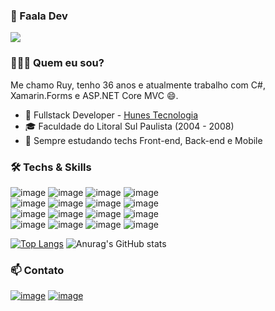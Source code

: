 ### 👋 Faala Dev 
![](https://komarev.com/ghpvc/?username=RuyArmando)

### 👨🏻‍💻 Quem eu sou? 

Me chamo Ruy, tenho 36 anos e atualmente trabalho com C#, Xamarin.Forms e ASP.NET Core MVC 😄. 

- 🚀 Fullstack Developer - [Hunes Tecnologia](https://www.hunes.com.br/)
- 🎓 Faculdade do Litoral Sul Paulista (2004 - 2008)
- 🌱 Sempre estudando techs Front-end, Back-end e Mobile

### 🛠  Techs & Skills
![image](https://img.shields.io/badge/HTML5-f24916?style=for-the-badge&logo=html5&logoColor=white)
![image](https://img.shields.io/badge/CSS3-1572B6?style=for-the-badge&logo=css3&logoColor=white)
![image](https://img.shields.io/badge/JavaScript-F7DF1E?style=for-the-badge&logo=javascript&logoColor=black)
![image](https://img.shields.io/badge/TypeScript-007ACC?style=for-the-badge&logo=typescript&logoColor=white)
<br />
![image](https://img.shields.io/badge/Xamarin-02569B?style=for-the-badge&logo=xamarin&logoColor=white)
![image](https://img.shields.io/badge/React-1ee3e0?style=for-the-badge&logo=react&logoColor=white)
![image](https://img.shields.io/badge/Swagger-63d433?style=for-the-badge&logo=swagger&logoColor=white)
![image](https://img.shields.io/badge/JWT-black?style=for-the-badge&logo=jsonwebtokens&logoColor=white)
<br />
![image](https://img.shields.io/badge/.NET-ad5ee6?style=for-the-badge&logo=dotnet&logoColor=white)
![image](https://img.shields.io/badge/CSharp-076316?style=for-the-badge&logo=csharp&logoColor=white)
![image](https://img.shields.io/badge/PostgreSQL-4b5ade?style=for-the-badge&logo=postgresql&logoColor=white)
![image](https://img.shields.io/badge/MySQL-5b7cf5?style=for-the-badge&logo=mysql&logoColor=white)
<br />
![image](https://img.shields.io/badge/VS2019-7208bf?style=for-the-badge&logo=visualstudio&logoColor=white)
![image](https://img.shields.io/badge/VSCode-2d2d2d?style=for-the-badge&logo=visualstudiocode&logoColor=white)
![image](https://img.shields.io/badge/GitHub-121111?style=for-the-badge&logo=github&logoColor=white)
![image](https://img.shields.io/badge/Git-e84413?style=for-the-badge&logo=git&logoColor=white)
<br />

[![Top Langs](https://github-readme-stats.vercel.app/api/top-langs/?username=RuyArmando&layout=compact&theme=dark)](https://github.com/anuraghazra/github-readme-stats)
![Anurag's GitHub stats](https://github-readme-stats.vercel.app/api?username=RuyArmando&show_icons=true&theme=dark)


### 📫 Contato
[![image](https://img.shields.io/badge/LinkedIn-0077B5?style=for-the-badge&logo=linkedin&logoColor=white)](https://www.linkedin.com/in/ruy-armando-da-silva)
[![image](https://img.shields.io/badge/Rocketseat-%237159c1?style=for-the-badge&logo=ghost)](https://app.rocketseat.com.br/me/ruy-armando-silva)


